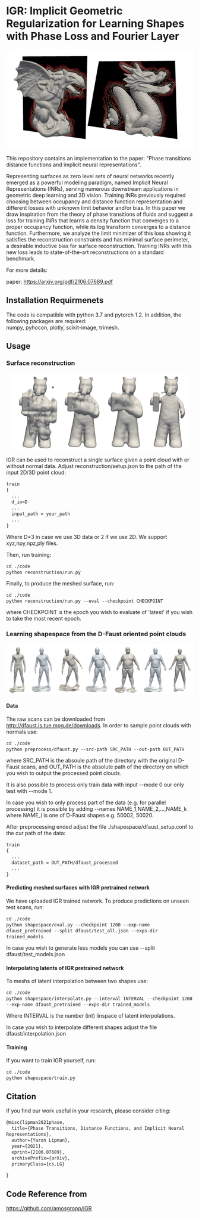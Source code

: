 # IGR: Implicit Geometric Regularization for Learning Shapes with Phase Loss and Fourier Layer
<p align="center">
  <img src="IGR.png"/>
</p>

This repository contains an implementation to the paper: "Phase transitions distance functions and implicit neural representations".

Representing surfaces as zero level sets of neural
networks recently emerged as a powerful modeling paradigm, named Implicit Neural Representations (INRs), serving numerous downstream
applications in geometric deep learning and 3D vision. Training INRs previously required choosing
between occupancy and distance function representation and different losses with unknown limit
behavior and/or bias. In this paper we draw inspiration from the theory of phase transitions of fluids and suggest a loss for training INRs that learns
a density function that converges to a proper occupancy function, while its log transform converges
to a distance function. Furthermore, we analyze
the limit minimizer of this loss showing it satisfies
the reconstruction constraints and has minimal
surface perimeter, a desirable inductive bias for
surface reconstruction. Training INRs with this
new loss leads to state-of-the-art reconstructions
on a standard benchmark.

For more details:

paper: https://arxiv.org/pdf/2106.07689.pdf


## Installation Requirmenets
The code is compatible with python 3.7 and pytorch 1.2. In addition, the following packages are required:  
numpy, pyhocon, plotly, scikit-image, trimesh.

## Usage


### Surface reconstruction
<p align="center">
  <img src="recon3D.png"/>
</p>

IGR can be used to reconstruct a single surface given a point cloud with or without normal data. Adjust reconstruction/setup.json to the
path of the input 2D/3D point cloud:
```
train
{
  ...
  d_in=D
  ...
  input_path = your_path
  ...
}
```
Where D=3 in case we use 3D data or 2 if we use 2D. We support xyz,npy,npz,ply files.

Then, run training:
```
cd ./code
python reconstruction/run.py 
```
Finally, to produce the meshed surface, run:
```
cd ./code
python reconstruction/run.py --eval --checkpoint CHECKPOINT
```
where CHECKPOINT is the epoch you wish to evaluate of 'latest' if you wish to take the most recent epoch.


### Learning shapespace from the D-Faust oriented point clouds
<p align="center">
  <img src="interpolation.jpg"/>
</p>

#### Data
The raw scans can be downloaded from http://dfaust.is.tue.mpg.de/downloads.
In order to sample point clouds with normals use:

```
cd ./code
python preprocess/dfaust.py --src-path SRC_PATH --out-path OUT_PATH
```
where SRC_PATH is the absoule path of the directory with the original D-Faust scans, and OUT_PATH is the absolute path
of the directory on which you wish to output the processed point clouds.

It is also possible to process only train
data with input --mode 0 our only test with --mode 1.
 
In case you wish to only process part of the data (e.g. for parallel processing) it is possible by adding --names NAME_1,NAME_2,...,NAME_k where NAME_i 
is one of D-Faust shapes e.g. 50002, 50020.

After preprocessing ended adjust the file ./shapespace/dfaust_setup.conf to the cur path of the data:
```
train
{
  ...
  dataset_path = OUT_PATH/dfaust_processed
  ...
}
```

#### Predicting meshed surfaces with IGR pretrained network
We have uploaded IGR trained network. To produce predictions on unseen test scans, run:
```
cd ./code
python shapespace/eval.py --checkpoint 1200 --exp-name dfaust_pretrained --split dfaust/test_all.json --exps-dir trained_models
```
In case you wish to generate less models you can use --split dfaust/test_models.json

#### Interpolating latents of IGR pretrained network
To meshs of latent interpolation between two shapes use:
```
cd ./code
python shapespace/interpolate.py --interval INTERVAL --checkpoint 1200 --exp-name dfaust_pretrained --exps-dir trained_models
```
Where INTERVAL is the number (int) linspace of latent interpolations.

In case you wish to interpolate different shapes adjust the file dfaust/interpolation.json
 
#### Training
If you want to train IGR yourself, run:
```
cd ./code
python shapespace/train.py
```

## Citation
If you find our work useful in your research, please consider citing:

    @misc{lipman2021phase,
      title={Phase Transitions, Distance Functions, and Implicit Neural Representations}, 
      author={Yaron Lipman},
      year={2021},
      eprint={2106.07689},
      archivePrefix={arXiv},
      primaryClass={cs.LG}
}
    	
## Code Reference from
https://github.com/amosgropp/IGR